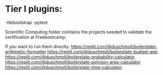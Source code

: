 # Tier I plugins:

-ttkbootstrap
-pytest

Scientific Computing folder cointains the projects needed to validate the certification at Freebootcamp.

If you want to run them direclty:
https://replit.com/@duschmoll/boilerplate-arithmetic-formatter
https://replit.com/@duschmoll/boilerplate-budget-app
https://replit.com/@duschmoll/boilerplate-probability-calculator
https://replit.com/@duschmoll/boilerplate-polygon-area-calculator
https://replit.com/@duschmoll/boilerplate-time-calculator
